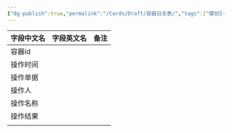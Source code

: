 ```yaml
---
{"dg-publish":true,"permalink":"/Cards/Draft/容器日志表/","tags":["蝶创I-MES/MES/江淮毅昌"]}
---
```



| **字段中文名** | **字段英文名** | **备注** |
| --------- | --------- | ------ |
| 容器id      |           |        |
| 操作时间      |           |        |
| 操作单据      |           |        |
| 操作人       |           |        |
| 操作名称      |           |        |
| 操作结果      |           |        |
|           |           |        |
